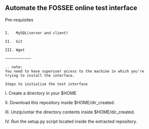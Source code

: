 Automate the FOSSEE online test interface
-----------------------------------------

Pre-requisites
~~~~~~~~~~~~~

I.   MySQL(server and client)

II.  Git

III. Wget

~~~~~~~~~~~~

.. note:
You need to have superuser access to the machine in which you're trying to install the interface.
  
Steps to initialize the test interface
~~~~~~~~~~~~~~~~~~~~~~~~~~~~~~~~~~~~~~
I.   Create a directory in your $HOME

II.  Download this repository inside $HOME/dir_created.

III. Unzip/untar the directory contents inside $HOME/dir_created.

IV.  Run the setup.py script located inside the extracted repository.
~~~~~~~~~~~~~~~~~~~~~~~~~~~~~~~~~~~~~~~~~~~~~~~~~~~~~~~~~~~~~~~~~~~~



